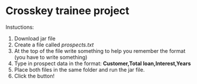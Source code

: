 # Crosskey trainee project

Instuctions:
1. Download jar file
2. Create a file called *prospects.txt*
3. At the top of the file write something to help you remember the format (you have to write something)
4. Type in prospect data in the format: **Customer,Total loan,Interest,Years**
5. Place both files in the same folder and run the jar file.
6. Click the button!